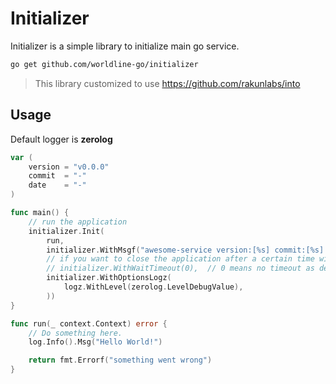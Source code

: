 # Initializer

Initializer is a simple library to initialize main go service.

```sh
go get github.com/worldline-go/initializer
```

> This library customized to use https://github.com/rakunlabs/into

## Usage

Default logger is __zerolog__

```go
var (
	version = "v0.0.0"
	commit  = "-"
	date    = "-"
)

func main() {
	// run the application
	initializer.Init(
		run,
		initializer.WithMsgf("awesome-service version:[%s] commit:[%s] date:[%s]", version, commit, date),
		// if you want to close the application after a certain time without waiting the waitgroup
		// initializer.WithWaitTimeout(0),  // 0 means no timeout as default (time.Duration)
		initializer.WithOptionsLogz(
			logz.WithLevel(zerolog.LevelDebugValue),
		))
}

func run(_ context.Context) error {
	// Do something here.
	log.Info().Msg("Hello World!")

	return fmt.Errorf("something went wrong")
}
```
